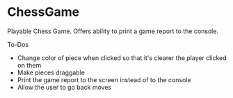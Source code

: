# ChessGame

Playable Chess Game. Offers ability to print a game report to the console. 

To-Dos
- Change color of piece when clicked so that it's clearer the player clicked on them
- Make pieces draggable
- Print the game report to the screen instead of to the console
- Allow the user to go back moves
